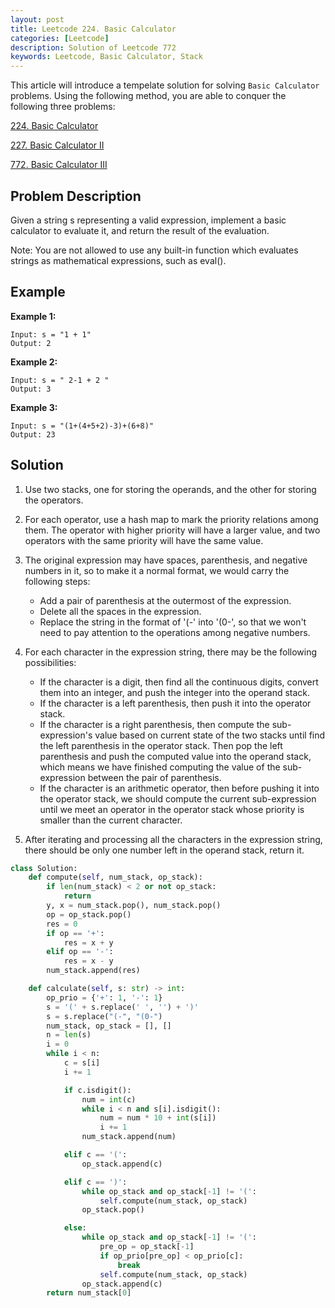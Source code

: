 ```yaml
---
layout: post
title: Leetcode 224. Basic Calculator
categories: [Leetcode]
description: Solution of Leetcode 772
keywords: Leetcode, Basic Calculator, Stack
---
```


This article will introduce a tempelate solution for solving `Basic Calculator` problems. Using the following method, you are able to conquer the following three problems:

[224. Basic Calculator](https://leetcode.com/problems/basic-calculator/)

[227. Basic Calculator II](https://leetcode.com/problems/basic-calculator-ii/)

[772. Basic Calculator III](https://leetcode.com/problems/basic-calculator-iii/)


## Problem Description

Given a string s representing a valid expression, implement a basic calculator to evaluate it, and return the result of the evaluation.

Note: You are not allowed to use any built-in function which evaluates strings as mathematical expressions, such as eval().

## Example

**Example 1:**

```text
Input: s = "1 + 1"
Output: 2
```

**Example 2:**

```text
Input: s = " 2-1 + 2 "
Output: 3
```

**Example 3:**

```text
Input: s = "(1+(4+5+2)-3)+(6+8)"
Output: 23
```

## Solution

1. Use two stacks, one for storing the operands, and the other for storing the operators.
2. For each operator, use a hash map to mark the priority relations among them. The operator with higher priority will have a larger value, and two operators with the same priority will have the same value.
3. The original expression may have spaces, parenthesis, and negative numbers in it, so to make it a normal format, we would carry the following steps:
   
   * Add a pair of parenthesis at the outermost of the expression.
   * Delete all the spaces in the expression.
   * Replace the string in the format of '(-' into '(0-', so that we won't need to pay attention to the operations among negative numbers.

4. For each character in the expression string, there may be the following possibilities:
   
   * If the character is a digit, then find all the continuous digits, convert them into an integer, and push the integer into the operand stack.
   * If the character is a left parenthesis, then push it into the operator stack.
   * If the character is a right parenthesis, then compute the sub-expression's value based on current state of the two stacks until find the left parenthesis in the operator stack. Then pop the left parenthesis and push the computed value into the operand stack, which means we have finished computing the value of the sub-expression between the pair of parenthesis.
   * If the character is an arithmetic operator, then before pushing it into the operator stack, we should compute the current sub-expression until we meet an operator in the operator stack whose priority is smaller than the current character.

5. After iterating and processing all the characters in the expression string, there should be only one number left in the operand stack, return it.

```python
class Solution:
    def compute(self, num_stack, op_stack):
        if len(num_stack) < 2 or not op_stack:
            return
        y, x = num_stack.pop(), num_stack.pop()
        op = op_stack.pop()
        res = 0
        if op == '+':
            res = x + y
        elif op == '-':
            res = x - y
        num_stack.append(res)

    def calculate(self, s: str) -> int:
        op_prio = {'+': 1, '-': 1}
        s = '(' + s.replace(' ', '') + ')'
        s = s.replace("(-", "(0-")
        num_stack, op_stack = [], []
        n = len(s)
        i = 0
        while i < n:
            c = s[i]
            i += 1

            if c.isdigit():
                num = int(c)
                while i < n and s[i].isdigit():
                    num = num * 10 + int(s[i])
                    i += 1
                num_stack.append(num)

            elif c == '(':
                op_stack.append(c)

            elif c == ')':
                while op_stack and op_stack[-1] != '(':
                    self.compute(num_stack, op_stack)
                op_stack.pop()

            else:
                while op_stack and op_stack[-1] != '(':
                    pre_op = op_stack[-1]
                    if op_prio[pre_op] < op_prio[c]:
                        break
                    self.compute(num_stack, op_stack)
                op_stack.append(c)
        return num_stack[0]

```